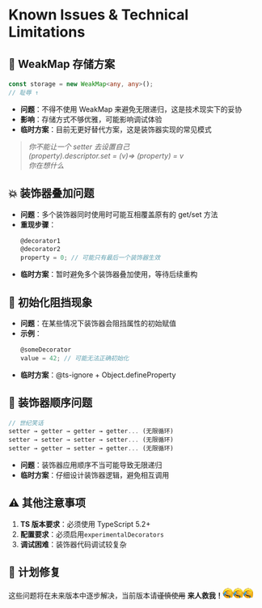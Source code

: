 # Known Issues & Technical Limitations

## 🚨 WeakMap 存储方案

```ts
const storage = new WeakMap<any, any>();
// 耻辱 ↑
```

-   **问题**：不得不使用 WeakMap 来避免无限递归，这是技术现实下的妥协
-   **影响**：存储方式不够优雅，可能影响调试体验
-   **临时方案**：目前无更好替代方案，这是装饰器实现的常见模式

> _你不能让一个 setter 去设置自己_  
> _(property).descriptor.set = (v)=> (property) = v_  
> _你在想什么_

## 💥 装饰器叠加问题

-   **问题**：多个装饰器同时使用时可能互相覆盖原有的 get/set 方法
-   **重现步骤**：
    ```ts
    @decorator1
    @decorator2
    property = 0; // 可能只有最后一个装饰器生效
    ```
-   **临时方案**：暂时避免多个装饰器叠加使用，等待后续重构

## 🚧 初始化阻挡现象

-   **问题**：在某些情况下装饰器会阻挡属性的初始赋值
-   **示例**：
    ```ts
    @someDecorator
    value = 42; // 可能无法正确初始化
    ```
-   **临时方案**：@ts-ignore + Object.defineProperty

## 🔄 装饰器顺序问题

```ts
// 世纪笑话
setter → getter → getter → getter... (无限循环)
setter → setter → setter → setter... (无限循环)
setter → getter → setter → getter... (无限循环)
```

-   **问题**：装饰器应用顺序不当可能导致无限递归
-   **临时方案**：仔细设计装饰器逻辑，避免相互调用

## ⚠️ 其他注意事项

1. **TS 版本要求**：必须使用 TypeScript 5.2+
2. **配置要求**：必须启用`experimentalDecorators`
3. **调试困难**：装饰器代码调试较复杂

## 📅 计划修复

这些问题将在未来版本中逐步解决，当前版本请~~谨慎使用~~ **来人救我！**![cry, laugh and sense of embarrassment](img/捂脸哭笑.png)![cry, laugh and sense of embarrassment](img/捂脸哭笑.png)![cry, laugh and sense of embarrassment](img/捂脸哭笑.png)
